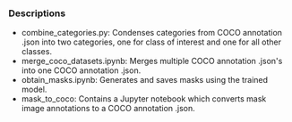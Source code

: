 ### Descriptions <br>
* combine_categories.py: Condenses categories from COCO annotation .json into two categories, one for class of interest and one for all other classes. <br>
* merge_coco_datasets.ipynb: Merges multiple COCO annotation .json's into one COCO annotation .json. <br>
* obtain_masks.ipynb: Generates and saves masks using the trained model. <br>
* mask_to_coco: Contains a Jupyter notebook which converts mask image annotations to a COCO annotation .json. <br>
